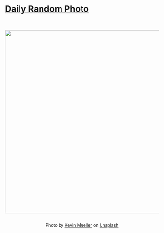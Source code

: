 # [Daily Random Photo](https://www.dailyrandomphoto.com/)

<div align="center">
  <br>
  <br>
  <a href="https://www.dailyrandomphoto.com/p/2025/2025-10-31/"><img src="https://images.unsplash.com/photo-1742812174810-c7525d200248?crop=entropy&cs=tinysrgb&fit=max&fm=jpg&ixid=M3w3NzUwOHwwfDF8cmFuZG9tfHx8fHx8fHx8MTc2MTg3MTUyMHw&ixlib=rb-4.1.0&q=80&w=1080" width="600px"></a>
  <br>
  <br>
  <p class="has-text-grey">Photo by <a href="https://unsplash.com/@kevinmueller?utm_source=Daily%20Random%20Photo&amp;utm_medium=referral" target="_blank" rel="noopener noreferrer">Kevin Mueller</a> on <a href="https://unsplash.com/photos/palm-tree-stands-tall-against-a-blue-sky-cLQSOLGkhSk?utm_source=Daily%20Random%20Photo&amp;utm_medium=referral" target="_blank" rel="noopener noreferrer">Unsplash</a></p>
</div>
